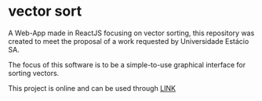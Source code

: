 # vector sort

A Web-App made in ReactJS focusing on vector sorting, this repository was created to meet the proposal of a work requested by Universidade Estácio SA. 

The focus of this software is to be a simple-to-use graphical interface for sorting vectors. 

This project is online and can be used through [LINK](https://ordenacao-vetorial.vercel.app/)
